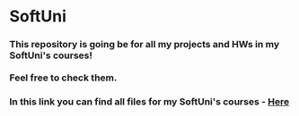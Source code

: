 # SoftUni

### This repository is going be for all my projects and HWs in my SoftUni's courses! <br> <br> Feel free to check them.

### In this link you can find all files for my SoftUni's courses - [Here](https://drive.google.com/drive/folders/1yp3LPws_tw0Q7qrsLdXjnu2yT8ksx0aA?usp=sharing)
